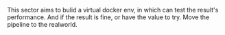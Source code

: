 This sector aims to bulid a virtual docker env, in which can test the result's performance. 
And if the result is fine, or have the value to try. 
Move the pipeline to the realworld.